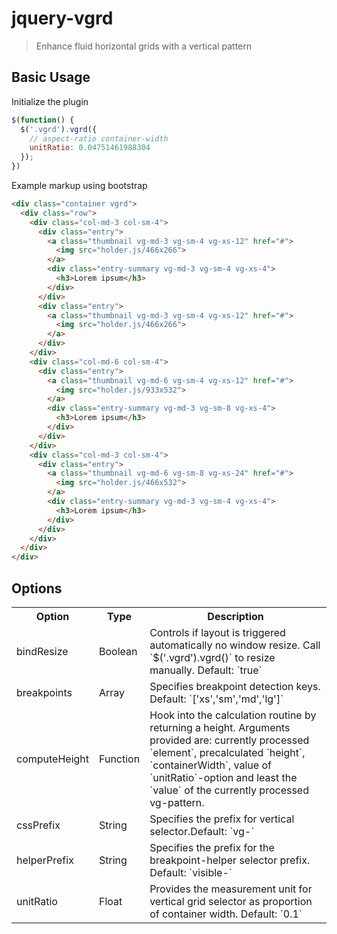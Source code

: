 jquery-vgrd
===========

> Enhance fluid horizontal grids with a vertical pattern


Basic Usage
-----------

Initialize the plugin
```js
$(function() {
  $('.vgrd').vgrd({
    // aspect-ratio container-width
    unitRatio: 0.04751461988304
  });
})
```

Example markup using bootstrap
```html
<div class="container vgrd">
  <div class="row">
    <div class="col-md-3 col-sm-4">
      <div class="entry">
        <a class="thumbnail vg-md-3 vg-sm-4 vg-xs-12" href="#">
          <img src="holder.js/466x266"> 
        </a>
        <div class="entry-summary vg-md-3 vg-sm-4 vg-xs-4">
          <h3>Lorem ipsum</h3>
        </div>
      </div>
      <div class="entry">
        <a class="thumbnail vg-md-3 vg-sm-4 vg-xs-12" href="#">
          <img src="holder.js/466x266"> 
        </a>
      </div>
    </div>
    <div class="col-md-6 col-sm-4">
      <div class="entry">
        <a class="thumbnail vg-md-6 vg-sm-4 vg-xs-12" href="#">
          <img src="holder.js/933x532"> 
        </a>
        <div class="entry-summary vg-md-3 vg-sm-8 vg-xs-4">
          <h3>Lorem ipsum</h3>
        </div>
      </div>
    </div>
    <div class="col-md-3 col-sm-4">
      <div class="entry">
        <a class="thumbnail vg-md-6 vg-sm-8 vg-xs-24" href="#">
          <img src="holder.js/466x532"> 
        </a>
        <div class="entry-summary vg-md-3 vg-sm-4 vg-xs-4">
          <h3>Lorem ipsum</h3>
        </div>
      </div>
    </div>
  </div>
</div>
```

Options
-------

<table>
  <tr>
    <th>Option</th><th>Type</th><th>Description</th>
  </tr>
  <tr>
    <td>bindResize</td>
    <td>Boolean</td>
    <td>
      Controls if layout is triggered automatically no window resize. Call `$('.vgrd').vgrd()` to resize manually. Default: `true` 
    </td>
  </tr>
  <tr>
    <td>breakpoints</td>
    <td>Array</td>
    <td>
      Specifies breakpoint detection keys. Default: `['xs','sm','md','lg']`
    </td>
  </tr>
  <tr>
    <td>computeHeight</td>
    <td>Function</td>
    <td>
      Hook into the calculation routine by returning a height. Arguments provided are: currently processed `element`, precalculated `height`, `containerWidth`, value of `unitRatio`-option and least the `value` of the currently processed vg-pattern.
    </td>
  </tr>
  <tr>
    <td>cssPrefix</td>
    <td>String</td>
    <td>
      Specifies the prefix for vertical selector.Default: `vg-`
    </td>
  </tr>
  <tr>
    <td>helperPrefix</td>
    <td>String</td>
    <td>
      Specifies the prefix for the breakpoint-helper selector prefix. Default: `visible-`
    </td>
  </tr>
  <tr>
    <td>unitRatio</td>
    <td>Float</td>
    <td>
      Provides the measurement unit for vertical grid selector as proportion of container width. Default: `0.1`
    </td>
  </tr>
</table>